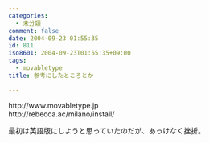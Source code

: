 ```yaml
---
categories:
  - 未分類
comment: false
date: 2004-09-23 01:55:35
id: 811
iso8601: 2004-09-23T01:55:35+09:00
tags:
  - movabletype
title: 参考にしたところとか

---
```


<div class="entry-body">
                                 <p>http://www.movabletype.jp<br />
http://rebecca.ac/milano/install/</p>

<p>最初は英語版にしようと思っていたのだが、あっけなく挫折。</p>
                              </div>    	
